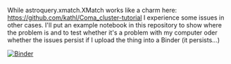 While astroquery.xmatch.XMatch works like a charm here: https://github.com/kathl/Coma_cluster-tutorial I experience 
some issues in other cases. I'll put an example notebook in this repository to show where the problem is and to test 
whether it's a problem with my computer oder whether the issues persist if I upload the thing into a Binder (it persists...)

[![Binder](https://mybinder.org/badge_logo.svg)](https://mybinder.org/v2/gh/kathl/puzzling_astroquery_xmatch/master)
